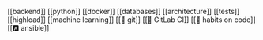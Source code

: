 [[backend]]
[[python]]
[[docker]]
[[databases]]
[[architecture]]
[[tests]]
[[highload]]
[[machine learning]]
[[🌳 git]]
[[🔧 GitLab CI]]
[[📖 habits on code]]
[[🅰️ ansible]]